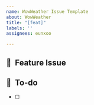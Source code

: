 ```yaml
---
name: WowWeather Issue Template
about: WowWeather
title: "[feat]"
labels: ''
assignees: eunxoo

---
```


## 📌  Feature Issue
<!-- 설명 -->
> 
## 📝  To-do
<!-- 해야 할 일들 -->
- [ ]

